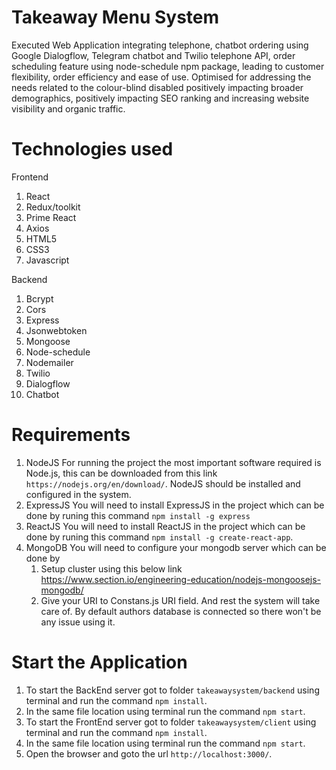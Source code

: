 # Takeaway Menu System

Executed Web Application integrating telephone, chatbot ordering using Google Dialogflow, Telegram chatbot and Twilio telephone API, order scheduling feature using node-schedule npm package, leading to customer flexibility, order efficiency and ease of use.
Optimised for addressing the needs related to the colour-blind disabled positively impacting broader demographics, positively impacting SEO ranking and increasing website visibility and organic traffic.

# Technologies used
Frontend
1. React
2. Redux/toolkit
3. Prime React
4. Axios
5. HTML5
6. CSS3
7. Javascript

Backend
1. Bcrypt
2. Cors
3. Express
4. Jsonwebtoken
5. Mongoose
6. Node-schedule
7. Nodemailer
8. Twilio
9. Dialogflow
10. Chatbot
   
# Requirements
1. NodeJS
    For running the project the most important software required is Node.js, this can be downloaded
    from this link `https://nodejs.org/en/download/`. NodeJS should be installed and configured in the system.
2. ExpressJS
    You will need to install ExpressJS in the project which can be done by runing this command `npm install -g express`
3. ReactJS
    You will need to install ReactJS in the project which can be done by runing this command `npm install -g create-react-app`.
4. MongoDB
    You will need to configure your mongodb server which can be done by 
    1. Setup cluster using this below link
    https://www.section.io/engineering-education/nodejs-mongoosejs-mongodb/
    2. Give your URI to Constans.js URI field. And rest the system will take care of.
    By default authors database is connected so there won't be any issue using it.

# Start the Application
1. To start the BackEnd server got to folder `takeawaysystem/backend` using terminal and run the command `npm install`.
2. In the same file location using terminal run the command `npm start`.
3. To start the FrontEnd server got to folder `takeawaysystem/client` using terminal and run the command `npm install`.
4. In the same file location using terminal run the command `npm start`.
5. Open the browser and goto the url `http://localhost:3000/`.
